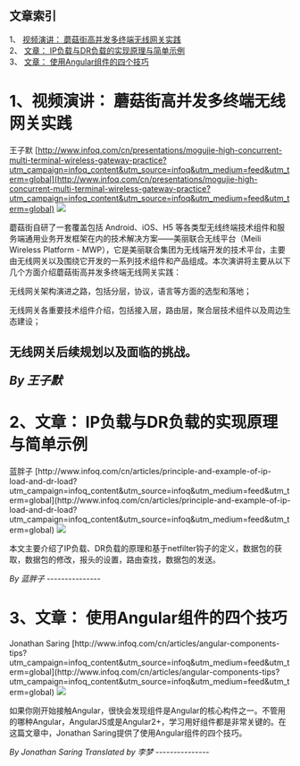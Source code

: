 ## 文章索引
1、 <a href="#1视频演讲-蘑菇街高并发多终端无线网关实践" >视频演讲： 蘑菇街高并发多终端无线网关实践</a><br/>
2、 <a href="#2文章-ip负载与dr负载的实现原理与简单示例" >文章： IP负载与DR负载的实现原理与简单示例</a><br/>
3、 <a href="#3文章-使用angular组件的四个技巧" >文章： 使用Angular组件的四个技巧</a><br/><h1 id="#title_0" >1、视频演讲： 蘑菇街高并发多终端无线网关实践</h1>
王子默
[http://www.infoq.com/cn/presentations/mogujie-high-concurrent-multi-terminal-wireless-gateway-practice?utm_campaign=infoq_content&utm_source=infoq&utm_medium=feed&utm_term=global](http://www.infoq.com/cn/presentations/mogujie-high-concurrent-multi-terminal-wireless-gateway-practice?utm_campaign=infoq_content&utm_source=infoq&utm_medium=feed&utm_term=global)
<img src="http://www.infoq.com/resource/presentations/mogujie-high-concurrent-multi-terminal-wireless-gateway-practice/zh/mediumimage/wangzimo270.jpg"/><p>蘑菇街自研了一套覆盖包括 Android、iOS、H5 等各类型无线终端技术组件和服务端通用业务开发框架在内的技术解决方案——美丽联合无线平台（Meili Wireless Platform - MWP），它是美丽联合集团为无线端开发的技术平台，主要由无线网关以及围绕它开发的一系列技术组件和产品组成。本次演讲将主要从以下几个方面介绍蘑菇街高并发多终端无线网关实践：
无线网关架构演进之路，包括分层，协议，语言等方面的选型和落地；
无线网关各重要技术组件介绍，包括接入层，路由层，聚合层技术组件以及周边生态建设；
无线网关后续规划以及面临的挑战。</p> <i>By 王子默</i>
---------------
<h1 id="#title_1" >2、文章： IP负载与DR负载的实现原理与简单示例</h1>
蓝胖子
[http://www.infoq.com/cn/articles/principle-and-example-of-ip-load-and-dr-load?utm_campaign=infoq_content&utm_source=infoq&utm_medium=feed&utm_term=global](http://www.infoq.com/cn/articles/principle-and-example-of-ip-load-and-dr-load?utm_campaign=infoq_content&utm_source=infoq&utm_medium=feed&utm_term=global)
<img src="http://www.infoq.com/resource/articles/principle-and-example-of-ip-load-and-dr-load/zh/smallimage/logo (8).jpg"/><p>本文主要介绍了IP负载、DR负载的原理和基于netfilter钩子的定义，数据包的获取，数据包的修改，报头的设置，路由查找，数据包的发送。</p> <i>By 蓝胖子</i>
---------------
<h1 id="#title_2" >3、文章： 使用Angular组件的四个技巧</h1>
Jonathan Saring
[http://www.infoq.com/cn/articles/angular-components-tips?utm_campaign=infoq_content&utm_source=infoq&utm_medium=feed&utm_term=global](http://www.infoq.com/cn/articles/angular-components-tips?utm_campaign=infoq_content&utm_source=infoq&utm_medium=feed&utm_term=global)
<img src="http://www.infoq.com/resource/articles/angular-components-tips/zh/headerimage/GettyImages-493686402.jpg"/><p>如果你刚开始接触Angular，很快会发现组件是Angular的核心构件之一。不管用的哪种Angular，AngularJS或是Angular2+，学习用好组件都是非常关键的。在这篇文章中，Jonathan Saring提供了使用Angular组件的四个技巧。</p> <i>By Jonathan Saring</i> <i> Translated by 李梦</i>
---------------